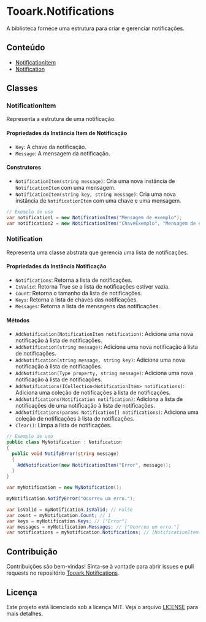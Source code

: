 # Tooark.Notifications

A biblioteca fornece uma estrutura para criar e gerenciar notificações.

## Conteúdo

- [NotificationItem](#notificationitem)
- [Notification](#notification)

## Classes

### NotificationItem

Representa a estrutura de uma notificação.

#### Propriedades da Instância Item de Notificação

- `Key`: A chave da notificação.
- `Message`: A mensagem da notificação.

#### Construtores

- `NotificationItem(string message)`: Cria uma nova instância de `NotificationItem` com uma mensagem.
- `NotificationItem(string key, string message)`: Cria uma nova instância de `NotificationItem` com uma chave e uma mensagem.

```csharp
// Exemplo de uso
var notification1 = new NotificationItem("Mensagem de exemplo");
var notification2 = new NotificationItem("ChaveExemplo", "Mensagem de exemplo com chave");
```

### Notification

Representa uma classe abstrata que gerencia uma lista de notificações.

#### Propriedades da Instância Notificação

- `Notifications`: Retorna a lista de notificações.
- `IsValid`: Retorna True se a lista de notificações estiver vazia.
- `Count`: Retorna o tamanho da lista de notificações.
- `Keys`: Retorna a lista de chaves das notificações.
- `Messages`: Retorna a lista de mensagens das notificações.

#### Métodos

- `AddNotification(NotificationItem notification)`: Adiciona uma nova notificação à lista de notificações.
- `AddNotification(string message)`: Adiciona uma nova notificação à lista de notificações.
- `AddNotification(string message, string key)`: Adiciona uma nova notificação à lista de notificações.
- `AddNotification(Type property, string message)`: Adiciona uma nova notificação à lista de notificações.
- `AddNotifications(ICollection<NotificationItem> notifications)`: Adiciona uma coleção de notificações à lista de notificações.
- `AddNotifications(Notification notification)`: Adiciona a lista de notificações de uma notificação à lista de notificações.
- `AddNotifications(params Notification[] notifications)`: Adiciona uma coleção de notificações à lista de notificações.
- `Clear()`: Limpa a lista de notificações.

```csharp
// Exemplo de uso
public class MyNotification : Notification
{
  public void NotifyError(string message)
  {
    AddNotification(new NotificationItem("Error", message));
  }
}

var myNotification = new MyNotification();

myNotification.NotifyError("Ocorreu um erro.");

var isValid = myNotification.IsValid; // False
var count = myNotification.Count; // 1
var keys = myNotification.Keys; // ["Error"]
var messages = myNotification.Messages; // ["Ocorreu um erro."]
var notifications = myNotification.Notifications; // [NotificationItem("Error", "Ocorreu um erro.")]
```

## Contribuição

Contribuições são bem-vindas! Sinta-se à vontade para abrir issues e pull requests no repositório [Tooark.Notifications](https://github.com/Tooark/tooark).

## Licença

Este projeto está licenciado sob a licença MIT. Veja o arquivo [LICENSE](../LICENSE) para mais detalhes.
